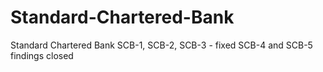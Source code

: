 # Standard-Chartered-Bank
Standard Chartered Bank
SCB-1, SCB-2, SCB-3 - fixed
SCB-4 and SCB-5 findings closed
